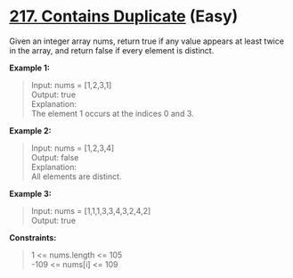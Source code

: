 
# [217. Contains Duplicate](https://leetcode.com/problems/contains-duplicate) (Easy)

Given an integer array nums, return true if any value appears at least twice in the array, and return false if every element is distinct.

**Example 1:**
> Input: nums = [1,2,3,1]\
> Output: true\
> Explanation:\
> The element 1 occurs at the indices 0 and 3.

**Example 2:**
> Input: nums = [1,2,3,4]\
> Output: false\
> Explanation:\
> All elements are distinct.

**Example 3:**
> Input: nums = [1,1,1,3,3,4,3,2,4,2]\
> Output: true

**Constraints:**
> 1 <= nums.length <= 105\
> -109 <= nums[i] <= 109
